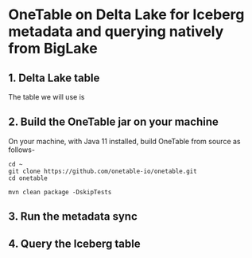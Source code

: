 # OneTable on Delta Lake for Iceberg metadata and querying natively from BigLake

## 1. Delta Lake table

The table we will use is 

## 2. Build the OneTable jar on your machine

On your machine, with Java 11 installed, build OneTable from source as follows-

```
cd ~
git clone https://github.com/onetable-io/onetable.git
cd onetable

mvn clean package -DskipTests
```

## 3. Run the metadata sync


## 4. Query the Iceberg table 
